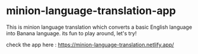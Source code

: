 # minion-language-translation-app

This is minion language translation which converts a basic English language into Banana language. its fun to play around, let's try!

check the app here :
https://minion-language-translation.netlify.app/
